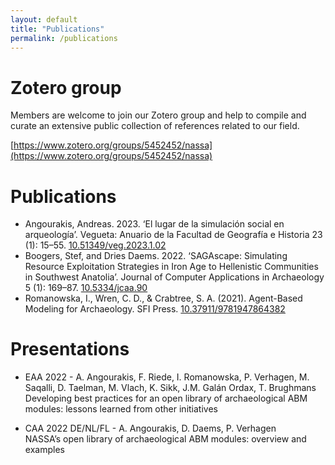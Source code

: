 ```yaml
---
layout: default
title: "Publications"
permalink: /publications
---
```


# Zotero group
Members are welcome to join our Zotero group and help to compile and curate an extensive public collection of references related to our field.

[https://www.zotero.org/groups/5452452/nassa](https://www.zotero.org/groups/5452452/nassa)

# Publications
- Angourakis, Andreas. 2023. ‘El lugar de la simulación social en arqueología’. Vegueta: Anuario de la Facultad de Geografía e Historia 23 (1): 15–55. [10.51349/veg.2023.1.02](https://doi.org/10.51349/veg.2023.1.02)
- Boogers, Stef, and Dries Daems. 2022. ‘SAGAscape: Simulating Resource Exploitation Strategies in Iron Age to Hellenistic Communities in Southwest Anatolia’. Journal of Computer Applications in Archaeology 5 (1): 169–87. [10.5334/jcaa.90](https://doi.org/10.5334/jcaa.90)  
- Romanowska, I., Wren, C. D., & Crabtree, S. A. (2021). Agent-Based Modeling for Archaeology. SFI Press. [10.37911/9781947864382](https://doi.org/10.37911/9781947864382)  

# Presentations
- <p>EAA 2022 - A. Angourakis, F. Riede, I. Romanowska, P. Verhagen, M. Saqalli, D. Taelman, M. Vlach, K. Sikk, J.M. Galán Ordax, T. Brughmans<br>Developing best practices for an open library of archaeological ABM modules: lessons learned from other initiatives <a href="https://github.com/Archaeology-ABM/EAA-NASSA-Angourakis-et-al-2022" target="_blank"><i class="fa fa-external-link"></i></a></p>
- <p>CAA 2022 DE/NL/FL - A. Angourakis, D. Daems, P. Verhagen <br>NASSA’s open library of archaeological ABM modules: overview and examples <a href="https://github.com/Archaeology-ABM/CAA-DE-NL-FL-Angourakis-et-al-2022" target="_blank"><i class="fa fa-external-link"></i></a></p>
